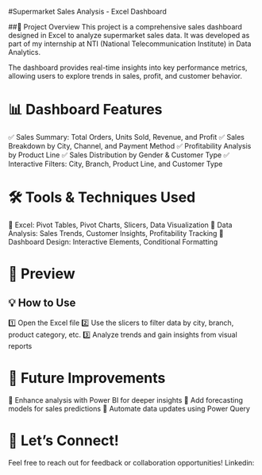 #Supermarket Sales Analysis - Excel Dashboard

##📌 Project Overview
This project is a comprehensive sales dashboard designed in Excel to analyze supermarket sales data. It was developed as part of my internship at NTI (National Telecommunication Institute) in Data Analytics.

The dashboard provides real-time insights into key performance metrics, allowing users to explore trends in sales, profit, and customer behavior.

# 📊 Dashboard Features
✅ Sales Summary: Total Orders, Units Sold, Revenue, and Profit
✅ Sales Breakdown by City, Channel, and Payment Method
✅ Profitability Analysis by Product Line
✅ Sales Distribution by Gender & Customer Type
✅ Interactive Filters: City, Branch, Product Line, and Customer Type

# 🛠 Tools & Techniques Used
📌 Excel: Pivot Tables, Pivot Charts, Slicers, Data Visualization
📌 Data Analysis: Sales Trends, Customer Insights, Profitability Tracking
📌 Dashboard Design: Interactive Elements, Conditional Formatting

# 📂 Preview

## 💡 How to Use
1️⃣ Open the Excel file
2️⃣ Use the slicers to filter data by city, branch, product category, etc.
3️⃣ Analyze trends and gain insights from visual reports

# 🚀 Future Improvements
🔹 Enhance analysis with Power BI for deeper insights
🔹 Add forecasting models for sales predictions
🔹 Automate data updates using Power Query

# 📩 Let’s Connect!
Feel free to reach out for feedback or collaboration opportunities!
Linkedin: 


